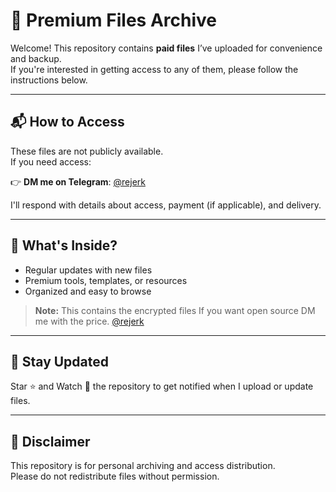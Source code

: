 # 📁 Premium Files Archive

Welcome! This repository contains **paid files** I’ve uploaded for convenience and backup.  
If you're interested in getting access to any of them, please follow the instructions below.

---

## 📬 How to Access

These files are not publicly available.  
If you need access:

👉 **DM me on Telegram**: [@rejerk](https://t.me/rejerk)

I'll respond with details about access, payment (if applicable), and delivery.

---

## 📂 What's Inside?

- Regular updates with new files
- Premium tools, templates, or resources
- Organized and easy to browse

> **Note:** This contains the encrypted files If you want open source DM me with the price.  [@rejerk](https://t.me/rejerk)

---

## 🔔 Stay Updated

Star ⭐ and Watch 👀 the repository to get notified when I upload or update files.

---

## 📎 Disclaimer

This repository is for personal archiving and access distribution.  
Please do not redistribute files without permission.
